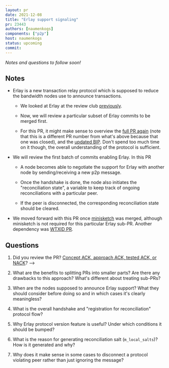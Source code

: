 ```yaml
---
layout: pr
date: 2021-12-08
title: "Erlay support signaling"
pr: 23443
authors: [naumenkogs]
components: ["p2p"]
host: naumenkogs
status: upcoming
commit:
---
```


_Notes and questions to follow soon!_

## Notes

* Erlay is a new transaction relay protocol which is supposed to reduce the bandwidth nodes use to
  announce transactions.

  - We looked at Erlay at the review club [previously](https://bitcoincore.reviews/18261).

  - Now, we will review a particular subset of Erlay commits to be merged first.

  - For this PR, it might make sense to overview the [full PR again](https://github.com/bitcoin/bitcoin/pull/21515)
    (note that this is a different PR number from what's above because that one was closed), and
    the [updated BIP](https://github.com/naumenkogs/bips/blob/bip_0330_updates/bip-0330.mediawiki).
    Don't spend too much time on it though, the overall understanding of the protocol is sufficient.

* We will review the first batch of commits enabling Erlay. In this PR

  - A node becomes able to negotiate the support for Erlay with another node by sending/receiving
    a new p2p message.

  - Once the handshake is done, the node also initiates the "reconciliation state", a variable to
    keep track of ongoing reconciliations with a particular peer.

  - If the peer is disconnected, the corresponding reconciliation state should be cleared.

* We moved forward with this PR once [minisketch](https://bitcoinops.org/en/topics/minisketch/) was
  merged, although minisketch is not required for this particular Erlay sub-PR. Another dependency
  was [WTXID PR](https://bitcoincore.reviews/18044).

## Questions

1. Did you review the PR? [Concept ACK, approach ACK, tested ACK, or NACK](https://github.com/bitcoin/bitcoin/blob/master/CONTRIBUTING.md#peer-review)?
-->

2. What are the benefits to splitting PRs into smaller parts? Are there any drawbacks to this
   approach? What's different about treating sub-PRs?

3. When are the nodes supposed to announce Erlay support? What they should consider before doing
   so and in which cases it's clearly meaningless?

4. What is the overall handshake and "registration for reconciliation" protocol flow?

5. Why Erlay protocol version feature is useful? Under which conditions it should be bumped?

6. What is the reason for generating reconciliation salt (`m_local_salts`)? How is it generated
   and why?

7. Why does it make sense in some cases to disconnect a protocol violating peer rather than
   just ignoring the message?


<!-- TODO: After meeting, uncomment and add meeting log between the irc tags
## Meeting Log

{% irc %}
{% endirc %}
-->
